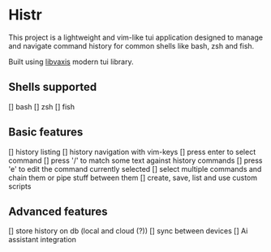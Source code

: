 # Histr

This project is a lightweight and vim-like tui application designed 
to manage and navigate command history for common shells like bash, zsh and fish.

Built using [libvaxis](https://github.com/rockorager/libvaxis) modern tui library.

## Shells supported

[] bash
[] zsh
[] fish

## Basic features

[] history listing
[] history navigation with vim-keys
[] press enter to select command
[] press '/' to match some text against history commands
[] press 'e' to edit the command currently selected
[] select multiple commands and chain them or pipe stuff between them
[] create, save, list and use custom scripts

## Advanced features

[] store history on db (local and cloud (?))
[] sync between devices
[] Ai assistant integration
